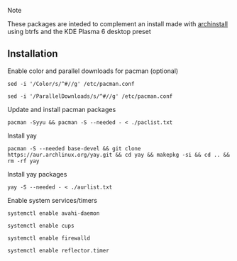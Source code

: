 > [!NOTE]
>
> These packages are inteded to complement an install made with [archinstall](https://github.com/archlinux/archinstall)
> using btrfs and the KDE Plasma 6 desktop preset

## Installation
Enable color and parallel downloads for pacman (optional)

`sed -i '/Color/s/^#//g' /etc/pacman.conf`

`sed -i '/ParallelDownloads/s/^#//g' /etc/pacman.conf`

Update and install pacman packages

`pacman -Syyu && pacman -S --needed - < ./paclist.txt`

Install yay

`pacman -S --needed base-devel && git clone https://aur.archlinux.org/yay.git && cd yay && makepkg -si && cd .. && rm -rf yay`

Install yay packages

`yay -S --needed - < ./aurlist.txt`

Enable system services/timers

`systemctl enable avahi-daemon`

`systemctl enable cups`

`systemctl enable firewalld`

`systemctl enable reflector.timer`
